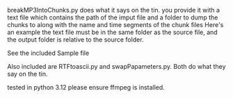 breakMP3IntoChunks.py
does what it says on the tin. you provide it with a text file which contains the path of the imput file and a folder to dump the chunks to along with the name and time segments of the chunk files
Here's an example
the text file must be in the same folder as the source file, and the output folder is relative to the source folder.

See the included Sample file

Also included are RTFtoascii.py and swapPapameters.py. Both do what they say on the tin.

tested in python 3.12
please ensure ffmpeg is installed.
#
